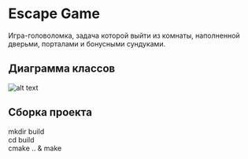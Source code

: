 # Escape Game
Игра-головоломка, задача которой выйти из комнаты, наполненной дверьми, порталами и бонусными сундуками.

## Диаграмма классов
![alt text](https://github.com/Khaymon/escape_game/blob/checkpoint_1/class_diagram.jpg)

## Сборка проекта
mkdir build  
cd build  
cmake .. & make
